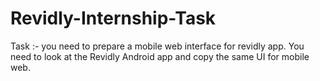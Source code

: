 # Revidly-Internship-Task
Task :- you need to prepare a mobile web interface for revidly app. You need to look at the Revidly Android app and copy the same UI for mobile web.
